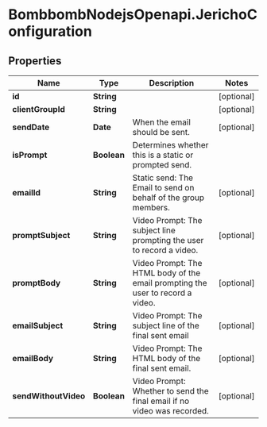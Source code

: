 # BombbombNodejsOpenapi.JerichoConfiguration

## Properties
Name | Type | Description | Notes
------------ | ------------- | ------------- | -------------
**id** | **String** |  | [optional] 
**clientGroupId** | **String** |  | [optional] 
**sendDate** | **Date** | When the email should be sent. | [optional] 
**isPrompt** | **Boolean** | Determines whether this is a static or prompted send. | 
**emailId** | **String** | Static send: The Email to send on behalf of the group members. | [optional] 
**promptSubject** | **String** | Video Prompt: The subject line prompting the user to record a video. | [optional] 
**promptBody** | **String** | Video Prompt: The HTML body of the email prompting the user to record a video. | [optional] 
**emailSubject** | **String** | Video Prompt: The subject line of the final sent email | [optional] 
**emailBody** | **String** | Video Prompt: The HTML body of the final sent email. | [optional] 
**sendWithoutVideo** | **Boolean** | Video Prompt: Whether to send the final email if no video was recorded. | [optional] 


